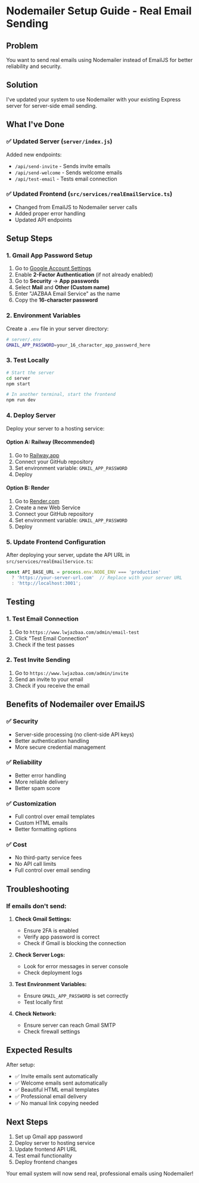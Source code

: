 # Nodemailer Setup Guide - Real Email Sending

## Problem
You want to send real emails using Nodemailer instead of EmailJS for better reliability and security.

## Solution
I've updated your system to use Nodemailer with your existing Express server for server-side email sending.

## What I've Done

### ✅ **Updated Server (`server/index.js`)**
Added new endpoints:
- `/api/send-invite` - Sends invite emails
- `/api/send-welcome` - Sends welcome emails  
- `/api/test-email` - Tests email connection

### ✅ **Updated Frontend (`src/services/realEmailService.ts`)**
- Changed from EmailJS to Nodemailer server calls
- Added proper error handling
- Updated API endpoints

## Setup Steps

### 1. Gmail App Password Setup
1. Go to [Google Account Settings](https://myaccount.google.com/)
2. Enable **2-Factor Authentication** (if not already enabled)
3. Go to **Security** → **App passwords**
4. Select **Mail** and **Other (Custom name)**
5. Enter "JAZBAA Email Service" as the name
6. Copy the **16-character password**

### 2. Environment Variables
Create a `.env` file in your server directory:

```bash
# server/.env
GMAIL_APP_PASSWORD=your_16_character_app_password_here
```

### 3. Test Locally
```bash
# Start the server
cd server
npm start

# In another terminal, start the frontend
npm run dev
```

### 4. Deploy Server
Deploy your server to a hosting service:

#### Option A: Railway (Recommended)
1. Go to [Railway.app](https://railway.app/)
2. Connect your GitHub repository
3. Set environment variable: `GMAIL_APP_PASSWORD`
4. Deploy

#### Option B: Render
1. Go to [Render.com](https://render.com/)
2. Create a new Web Service
3. Connect your GitHub repository
4. Set environment variable: `GMAIL_APP_PASSWORD`
5. Deploy

### 5. Update Frontend Configuration
After deploying your server, update the API URL in `src/services/realEmailService.ts`:

```typescript
const API_BASE_URL = process.env.NODE_ENV === 'production' 
  ? 'https://your-server-url.com'  // Replace with your server URL
  : 'http://localhost:3001';
```

## Testing

### 1. Test Email Connection
1. Go to `https://www.lwjazbaa.com/admin/email-test`
2. Click "Test Email Connection"
3. Check if the test passes

### 2. Test Invite Sending
1. Go to `https://www.lwjazbaa.com/admin/invite`
2. Send an invite to your email
3. Check if you receive the email

## Benefits of Nodemailer over EmailJS

### ✅ **Security**
- Server-side processing (no client-side API keys)
- Better authentication handling
- More secure credential management

### ✅ **Reliability**
- Better error handling
- More reliable delivery
- Better spam score

### ✅ **Customization**
- Full control over email templates
- Custom HTML emails
- Better formatting options

### ✅ **Cost**
- No third-party service fees
- No API call limits
- Full control over email sending

## Troubleshooting

### If emails don't send:

1. **Check Gmail Settings:**
   - Ensure 2FA is enabled
   - Verify app password is correct
   - Check if Gmail is blocking the connection

2. **Check Server Logs:**
   - Look for error messages in server console
   - Check deployment logs

3. **Test Environment Variables:**
   - Ensure `GMAIL_APP_PASSWORD` is set correctly
   - Test locally first

4. **Check Network:**
   - Ensure server can reach Gmail SMTP
   - Check firewall settings

## Expected Results

After setup:
- ✅ Invite emails sent automatically
- ✅ Welcome emails sent automatically
- ✅ Beautiful HTML email templates
- ✅ Professional email delivery
- ✅ No manual link copying needed

## Next Steps

1. Set up Gmail app password
2. Deploy server to hosting service
3. Update frontend API URL
4. Test email functionality
5. Deploy frontend changes

Your email system will now send real, professional emails using Nodemailer! 